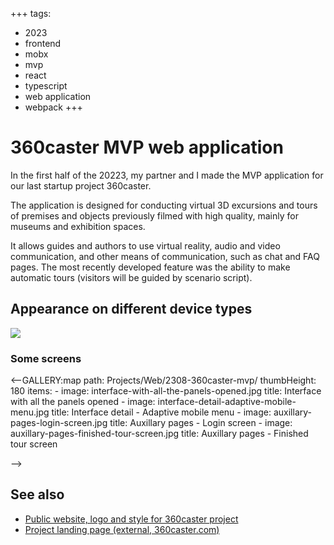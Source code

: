 +++
tags:
  - 2023
  - frontend
  - mobx
  - mvp
  - react
  - typescript
  - web application
  - webpack
+++

# 360caster MVP web application

In the first half of the 20223, my partner and I made the MVP application for our last startup project 360caster.

The application is designed for conducting virtual 3D excursions and tours of premises and objects previously filmed with high quality, mainly for museums and exhibition spaces.

It allows guides and authors to use virtual reality, audio and video communication, and other means of communication, such as chat and FAQ pages. The most recently developed feature was the ability to make automatic tours (visitors will be guided by scenario script).

## Appearance on different device types

<div class="FrontImage">
  <img src="https://res.cloudinary.com/lilliputten/image/upload/c_scale,w_648/v1696777378/Projects/Web/2308-360caster-mvp/The-application-on-different-device-types.jpg" />
</div>

### Some screens

<--GALLERY:map
  path: Projects/Web/2308-360caster-mvp/
  thumbHeight: 180
  items:
    -
      image: interface-with-all-the-panels-opened.jpg
      title: Interface with all the panels opened
    -
      image: interface-detail-adaptive-mobile-menu.jpg
      title: Interface detail - Adaptive mobile menu
    -
      image: auxillary-pages-login-screen.jpg
      title: Auxillary pages - Login screen
    -
      image: auxillary-pages-finished-tour-screen.jpg
      title: Auxillary pages - Finished tour screen

-->

## See also

- [Public website, logo and style for 360caster project](#/Projects/Identity/2305-360caster-style.md)
- [Project landing page (external, 360caster.com)](https://360caster.com/)
